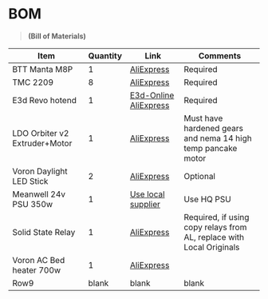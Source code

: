 # BOM
> **(Bill of Materials)**


|Item  |Quantity  |Link  |Comments  |
|---------|---------|-------|---------|
|BTT Manta M8P     |     1    |  [AliExpress](http://aliexpress.com/)   |Required|
|TMC 2209     | 8        |       [AliExpress](http://aliexpress.com/)    |Required|
|E3d Revo hotend    |      1   | [E3d-Online](https://e3d-online.com/blogs/news/rapidchangerevo) [AliExpress](https://www.aliexpress.com/item/1005007087705038.html?spm=a2g0o.productlist.0.0.3102hxtqhxtqgs&mp=1)         |Required|
|LDO Orbiter v2 Extruder+Motor    |      1   |     [AliExpress](https://www.aliexpress.com/item/1005007651018628.html?spm=a2g0o.detail.0.0.6e63CXNICXNIle&mp=1)    |Must have hardened gears and nema 14 high temp pancake motor|
|Voron Daylight LED Stick     |     2    |    [AliExpress](https://www.aliexpress.com/item/1005005913975209.html?spm=a2g0o.order_list.order_list_main.53.20381802qciXir)    |Optional |
|Meanwell 24v PSU 350w     |     1    |  [Use local supplier](RS) |Use HQ PSU|
|Solid State Relay     |   1      |   [AliExpress](http://aliexpress.com/)   |Required, if using copy relays from AL, replace with Local Originals|
|Voron AC Bed heater 700w      |       1  |   [AliExpress](http://aliexpress.com/)      |  |Required|
|Row9     |      blank   |  blank       |  blank   |